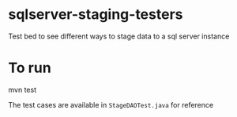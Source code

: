 sqlserver-staging-testers
=========================

Test bed to see different ways to stage data to a sql server instance


To run
=========

mvn test

The test cases are available in `StageDAOTest.java` for reference
